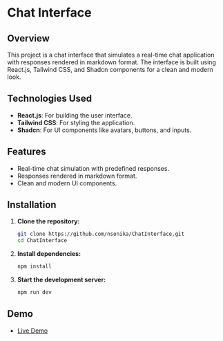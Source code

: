 # Chat Interface

## Overview
This project is a chat interface that simulates a real-time chat application with responses rendered in markdown format. The interface is built using React.js, Tailwind CSS, and Shadcn components for a clean and modern look.

## Technologies Used
- **React.js**: For building the user interface.
- **Tailwind CSS**: For styling the application.
- **Shadcn**: For UI components like avatars, buttons, and inputs.

## Features
- Real-time chat simulation with predefined responses.
- Responses rendered in markdown format.
- Clean and modern UI components.

## Installation

1. **Clone the repository:**
    ```bash
    git clone https://github.com/nsonika/ChatInterface.git
    cd ChatInterface
    ```

2. **Install dependencies:**
    ```bash
    npm install
    ```

3. **Start the development server:**
    ```bash
    npm run dev
    ```


## Demo
- [Live Demo](https://nucleusai.netlify.app)